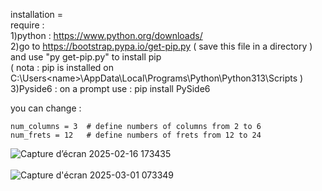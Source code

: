 installation = <br>
require : <br>
  1)python  : https://www.python.org/downloads/<br>
  2)go to  https://bootstrap.pypa.io/get-pip.py ( save this file in a directory ) and use "py get-pip.py" to install pip <br> 
 ( nota :  pip is installed on C:\Users\<name>\AppData\Local\Programs\Python\Python313\Scripts  ) <br> 
  3)Pyside6  : on a prompt use : pip install PySide6<br>  

  you can change : 

    num_columns = 3  # define numbers of columns from 2 to 6
    num_frets = 12   # define numbers of frets from 12 to 24 


![Capture d’écran 2025-02-16 173435](https://github.com/user-attachments/assets/a8aea8ba-11d7-48a0-a456-c377b5719e13)<br>
<br>
![Capture d'écran 2025-03-01 073349](https://github.com/user-attachments/assets/814bc06c-3f63-49bc-bef0-19a11a743ce4)
